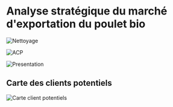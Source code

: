 # Analyse stratégique du marché d'exportation du poulet bio


![Nettoyage](https://github.com/Torkiell-Angoria/Pandas-Python---Analyse-strat-gique-du-march-d-exportation-de-poulet-bio/blob/main/img/acp.gif)

![ACP](https://github.com/Torkiell-Angoria/Pandas-Python---Analyse-strat-gique-du-march-d-exportation-de-poulet-bio/blob/main/img/nettoyage.gif)

![Presentation](https://github.com/Torkiell-Angoria/Pandas-Python---Analyse-strat-gique-du-march-d-exportation-de-poulet-bio/blob/main/img/pr%C3%A9sentation.gif)


## Carte des clients potentiels

![Carte client potentiels]()
